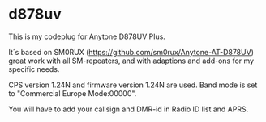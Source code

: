 # d878uv
This is my codeplug for Anytone D878UV Plus.

It´s based on SM0RUX (https://github.com/sm0rux/Anytone-AT-D878UV) great work with all SM-repeaters, and with adaptions and add-ons for my specific needs.

CPS version 1.24N and firmware version 1.24N are used.
Band mode is set to "Commercial Europe Mode:00000".

You will have to add your callsign and DMR-id in Radio ID list and APRS.
